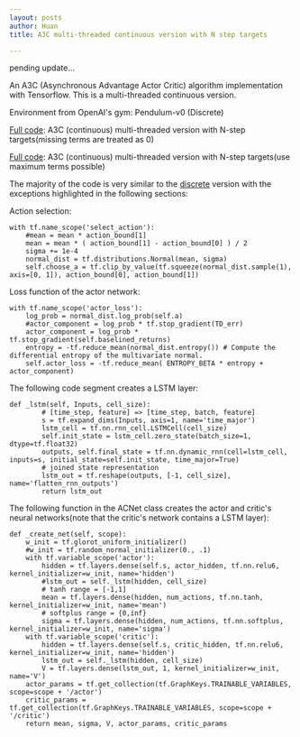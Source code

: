 ```yaml
---
layout: posts
author: Huan
title: A3C multi-threaded continuous version with N step targets

---
```

pending update...

An A3C (Asynchronous Advantage Actor Critic) algorithm implementation with
Tensorflow. This is a multi-threaded continuous version.

Environment from OpenAI's gym: Pendulum-v0 (Discrete)

[Full code](https://): A3C (continuous) multi-threaded version with N-step targets(missing terms are treated as 0)

[Full code](https://): A3C (continuous) multi-threaded version with N-step
targets(use maximum terms possible)

The majority of the code is very similar to the [discrete](https://chuacheowhuan.github.io/A3C_disc_thread_nStep/) version with the
exceptions highlighted in the following sections:

Action selection:

```
with tf.name_scope('select_action'):
    #mean = mean * action_bound[1]                   
    mean = mean * ( action_bound[1] - action_bound[0] ) / 2
    sigma += 1e-4
    normal_dist = tf.distributions.Normal(mean, sigma)                     
    self.choose_a = tf.clip_by_value(tf.squeeze(normal_dist.sample(1), axis=[0, 1]), action_bound[0], action_bound[1])                  
```

Loss function of the actor network:

```
with tf.name_scope('actor_loss'):
    log_prob = normal_dist.log_prob(self.a)
    #actor_component = log_prob * tf.stop_gradient(TD_err)
    actor_component = log_prob * tf.stop_gradient(self.baselined_returns)
    entropy = -tf.reduce_mean(normal_dist.entropy()) # Compute the differential entropy of the multivariate normal.                   
    self.actor_loss = -tf.reduce_mean( ENTROPY_BETA * entropy + actor_component)
```

The following code segment creates a LSTM layer:

```
def _lstm(self, Inputs, cell_size):
        # [time_step, feature] => [time_step, batch, feature]
        s = tf.expand_dims(Inputs, axis=1, name='time_major')  
        lstm_cell = tf.nn.rnn_cell.LSTMCell(cell_size)
        self.init_state = lstm_cell.zero_state(batch_size=1, dtype=tf.float32)
        outputs, self.final_state = tf.nn.dynamic_rnn(cell=lstm_cell, inputs=s, initial_state=self.init_state, time_major=True)
        # joined state representation          
        lstm_out = tf.reshape(outputs, [-1, cell_size], name='flatten_rnn_outputs')  
        return lstm_out
```

The following function in the ACNet class creates the actor and critic's neural networks(note that the critic's network contains a LSTM layer):

```
def _create_net(self, scope):
    w_init = tf.glorot_uniform_initializer()
    #w_init = tf.random_normal_initializer(0., .1)
    with tf.variable_scope('actor'):                        
        hidden = tf.layers.dense(self.s, actor_hidden, tf.nn.relu6, kernel_initializer=w_init, name='hidden')            
        #lstm_out = self._lstm(hidden, cell_size)
        # tanh range = [-1,1]
        mean = tf.layers.dense(hidden, num_actions, tf.nn.tanh, kernel_initializer=w_init, name='mean')
        # softplus range = {0,inf}
        sigma = tf.layers.dense(hidden, num_actions, tf.nn.softplus, kernel_initializer=w_init, name='sigma')
    with tf.variable_scope('critic'):
        hidden = tf.layers.dense(self.s, critic_hidden, tf.nn.relu6, kernel_initializer=w_init, name='hidden')
        lstm_out = self._lstm(hidden, cell_size)
        V = tf.layers.dense(lstm_out, 1, kernel_initializer=w_init, name='V')  
    actor_params = tf.get_collection(tf.GraphKeys.TRAINABLE_VARIABLES, scope=scope + '/actor')
    critic_params = tf.get_collection(tf.GraphKeys.TRAINABLE_VARIABLES, scope=scope + '/critic')
    return mean, sigma, V, actor_params, critic_params
```
